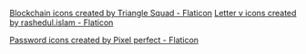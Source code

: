 [Blockchain icons created by Triangle Squad - Flaticon](https://www.flaticon.com/free-icons/blockchain)
[Letter v icons created by rashedul.islam - Flaticon](https://www.flaticon.com/free-icons/letter-v)

[Password icons created by Pixel perfect - Flaticon](https://www.flaticon.com/free-icons/password)
